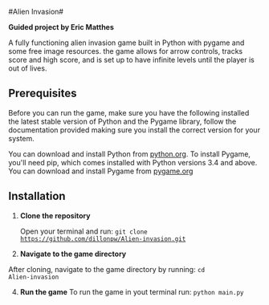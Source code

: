 #Alien Invasion#

**Guided project by Eric Matthes**

A fully functioning alien invasion game built in Python with pygame and some free image resources.
the game allows for arrow controls, tracks score and high score, and is set up to have infinite levels until the player is out of lives.

## Prerequisites

Before you can run the game, make sure you have the following installed the latest stable version of Python and the Pygame library, follow the documentation provided making sure you install the correct version for your system.

You can download and install Python from [python.org](https://www.python.org/downloads/). To install Pygame, you'll need pip, which comes installed with Python versions 3.4 and above.
You can download and install Pygame from [pygame.org](https://www.pygame.org/wiki/GettingStarted)

## Installation

1. **Clone the repository**

   Open your terminal and run:
    <code>git clone https://github.com/dillonpw/Alien-invasion.git</code>

3. **Navigate to the game directory**

After cloning, navigate to the game directory by running:
<code>cd Alien-invasion</code>

4. **Run the game**
  To run the game in yout terminal run:
<code>python main.py</code>

